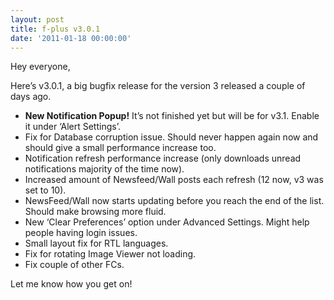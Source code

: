 ```yaml
---
layout: post
title: f-plus v3.0.1
date: '2011-01-18 00:00:00'
---
```


Hey everyone,

Here&#8217;s v3.0.1, a big bugfix release for the version 3 released a couple of days ago.

*   **New Notification Popup!** It&#8217;s not finished yet but will be for v3.1. Enable it under &#8216;Alert Settings&#8217;.
*   Fix for Database corruption issue. Should never happen again now and should give a small performance increase too.
*   Notification refresh performance increase (only downloads unread notifications majority of the time now).
*   Increased amount of Newsfeed/Wall posts each refresh (12 now, v3 was set to 10).
*   NewsFeed/Wall now starts updating before you reach the end of the list. Should make browsing more fluid.
*   New &#8216;Clear Preferences&#8217; option under Advanced Settings. Might help people having login issues.
*   Small layout fix for RTL languages.
*   Fix for rotating Image Viewer not loading.
*   Fix couple of other FCs.

Let me know how you get on!